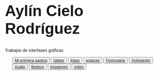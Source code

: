 <!doctype html>
<html>
	<head>
<meta charset="utf-8" content="width=device-width, initial-scale=1">
<style>
body, html {
  height: 100%;
  margin: 0;
  font-family: Arial, Helvetica, sans-serif;
}

.hero-image {
  background-image: linear-gradient(rgba(0, 0, 0, 0.5), rgba(0, 0, 0, 0.5)), url("../im/fondo para el indice.jpg");
  height: 100%;
  background-position: center;
  background-repeat: no-repeat;
  background-size: cover;
  position: relative;
}

.hero-text {
  text-align: center;
  position: absolute;
  top: 50%;
  left: 50%;
  transform: translate(-50%, -50%);
  color: white;
}

.hero-text button {
    border: none;
    outline: 0;
    display: inline-block;
    padding: 10px 25px;
    color: black;
    background-color: #ddd;
    text-align: center;
    cursor: pointer;
    margin-top: 21px;
    margin-right: 12px;
}

.hero-text button:hover {
    background-color: #D35153;
    color: white;
   
    bottom: 40px;
    border-radius: 68px;
}
</style>
</head>
<body>

<div class="hero-image">
  <div class="hero-text">
    <h1 style="font-size:50px">Aylín Cielo Rodríguez&nbsp;</h1>
    <p>Trabajos de interfases gráficas&nbsp;</p>
	  <p><ul>
		<button><il><a href="head.html">Mi primera pagina</a></il></button>
		<button><il><a href="tablas.html">tablas</a></il></button>
		<button><il><a href="listas.html">listas</a></il></button>
		<button><il><a href="enlaces.html">enlaces</a></il></button>
		<button><il><a href="Formulario.html">Formulario</a></il></button>
		<button><il><a href="animacion.html">Animación</a></il></button>
		<button><il><a href="audio en html.html">Audio</a></il></button>
		<button><il><a href="flexbox.html">flexbox</a></il></button>
		<button><il><a href="imagenes en html.html">imagenes</a></il></button>
		<button><il><a href="video.html"> video</a></il></button>
	</ul></p>
  </div>
</div>

<p></p>

</body>
</html>
